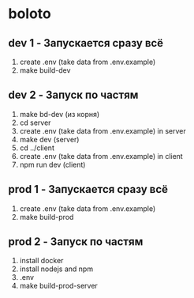 # boloto

## dev 1 - Запускается сразу всё

1. create .env (take data from .env.example)
2. make build-dev

## dev 2 - Запуск по частям

1. make bd-dev (из корня)
2. cd server
3. create .env (take data from .env.example) in server
4. make dev (server)
5. cd ../client
6. create .env (take data from .env.example) in client
7. npm run dev (client)

## prod 1 - Запускается сразу всё

1. create .env (take data from .env.example)
2. make build-prod

## prod 2 - Запуск по частям

1. install docker
2. install nodejs and npm
3. .env
3. make build-prod-server
